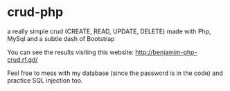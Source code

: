 # crud-php

a really simple crud (CREATE, READ, UPDATE, DELETE) made with Php, MySql and a subtle dash of Bootstrap

You can see the results visiting this website: http://benjamim-php-crud.rf.gd/

Feel free to mess with my database (since the password is in the code) and practice SQL injection too.
